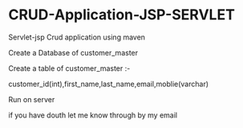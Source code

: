 # CRUD-Application-JSP-SERVLET
Servlet-jsp Crud application using maven


Create a Database of customer_master

Create a table of customer_master :- 


customer_id(int),first_name,last_name,email,moblie(varchar)

Run on server


if you have douth let me know through by my email



